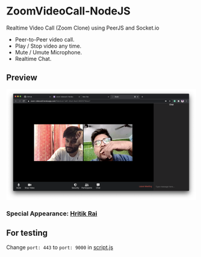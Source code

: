 # ZoomVideoCall-NodeJS
Realtime Video Call (Zoom Clone) using PeerJS and Socket.io

* Peer-to-Peer video call.
* Play / Stop video any time.
* Mute / Umute Microphone.
* Realtime Chat.

## Preview

<img src="screenshot.png" width="650">   


### Special Appearance: [Hritik Rai](https://github.com/Vector26)

## For testing

Change ```port: 443``` to ```port: 9000``` in [script.js](https://github.com/devptyagi/ZoomVideoCall-NodeJS/blob/490552c23eeb95a5960911a3bfdcaac278b3ce47/public/script.js#L9)
